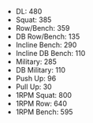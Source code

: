 * DL: 480
*  Squat: 385
*  Row/Bench: 359
*  DB Row/Bench: 135
*  Incline Bench: 290
*  Incline DB Bench: 110
*  Military: 285
*  DB Military: 110
*  Push Up: 96
*  Pull Up: 30
*  1RPM Squat: 800
*  1RPM Row: 640
*  1RPM Bench: 595
